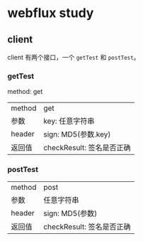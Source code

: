 # webflux study

## client

client 有两个接口，一个 `getTest` 和 `postTest`。

### getTest

method: get

|  |                        |
| ------ | ------------------------- |
| method | get                       |
| 参数   | key: 任意字符串           |
| header | sign: MD5(参数.key)       |
| 返回值 | checkResult: 签名是否正确 |

### postTest

|  |                        |
| ------ | ------------------------- |
| method | post                       |
| 参数   | 任意字符串           |
| header | sign: MD5(参数)      |
| 返回值 | checkResult: 签名是否正确 |
